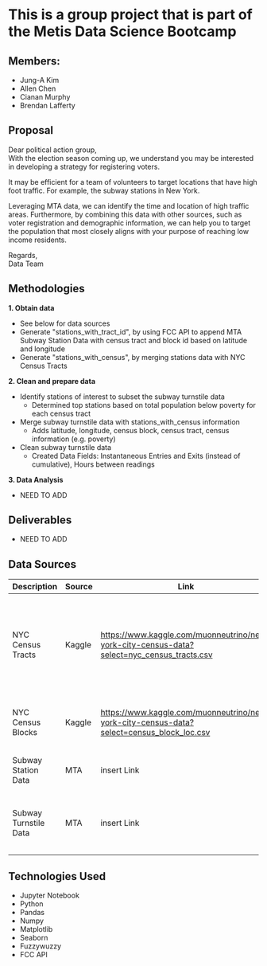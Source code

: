 # This is a group project that is part of the Metis Data Science Bootcamp

## Members:
+ Jung-A Kim
+ Allen Chen
+ Cianan Murphy
+ Brendan Lafferty

## Proposal
Dear political action group,\
With the election season coming up, we understand you may be interested in developing a strategy for registering voters.

It may be efficient for a team of volunteers to target locations that have high foot traffic. For example, the subway stations in New York.

Leveraging MTA data, we can identify the time and location of high traffic areas. Furthermore, by combining this data with other sources, such as voter registration and demographic information, we can help you to target the population that most closely aligns with your purpose of reaching low income residents.

Regards,\
Data Team

## Methodologies
**1. Obtain data**
- See below for data sources
- Generate "stations_with_tract_id", by using FCC API to append MTA Subway Station Data with census tract and block id based on latitude and longitude
- Generate "stations_with_census", by merging stations data with NYC Census Tracts

**2. Clean and prepare data**
- Identify stations of interest to subset the subway turnstile data
  - Determined top stations based on total population below poverty for each census tract
- Merge subway turnstile data with stations_with_census information
  - Adds latitude, longitude, census block, census tract, census information (e.g. poverty)
- Clean subway turnstile data
  - Created Data Fields: Instantaneous Entries and Exits (instead of cumulative), Hours between readings
  
**3. Data Analysis**
- NEED TO ADD


## Deliverables
- NEED TO ADD

## Data Sources

|Description|Source|Link|Notes|
|------------|------|-----|----|
|NYC Census Tracts | Kaggle | https://www.kaggle.com/muonneutrino/new-york-city-census-data?select=nyc_census_tracts.csv | 2015 ACS data estimates for each census tract in New York city, includes demographic info (e.g. poverty)|
|NYC Census Blocks | Kaggle | https://www.kaggle.com/muonneutrino/new-york-city-census-data?select=census_block_loc.csv | Maps census blocks to latitude and longitude |
|Subway Station Data | MTA | insert Link | Maps stations with latitude and longitude |
|Subway Turnstile Data | MTA |insert Link | NYC MTA turnstile data with entries and exits, for 7/6/2019-10/4/2019|


## Technologies Used
* Jupyter Notebook
* Python
* Pandas
* Numpy
* Matplotlib
* Seaborn
* Fuzzywuzzy
* FCC API

